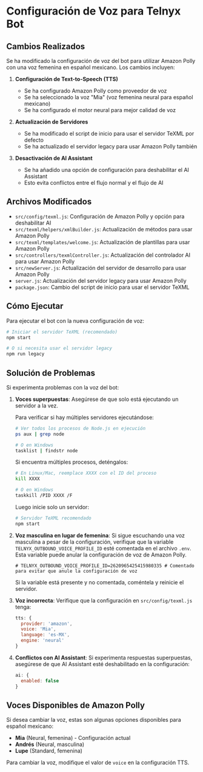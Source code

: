 # Configuración de Voz para Telnyx Bot

## Cambios Realizados

Se ha modificado la configuración de voz del bot para utilizar Amazon Polly con una voz femenina en español mexicano. Los cambios incluyen:

1. **Configuración de Text-to-Speech (TTS)**
   - Se ha configurado Amazon Polly como proveedor de voz
   - Se ha seleccionado la voz "Mia" (voz femenina neural para español mexicano)
   - Se ha configurado el motor neural para mejor calidad de voz

2. **Actualización de Servidores**
   - Se ha modificado el script de inicio para usar el servidor TeXML por defecto
   - Se ha actualizado el servidor legacy para usar Amazon Polly también

3. **Desactivación de AI Assistant**
   - Se ha añadido una opción de configuración para deshabilitar el AI Assistant
   - Esto evita conflictos entre el flujo normal y el flujo de AI

## Archivos Modificados

- `src/config/texml.js`: Configuración de Amazon Polly y opción para deshabilitar AI
- `src/texml/helpers/xmlBuilder.js`: Actualización de métodos para usar Amazon Polly
- `src/texml/templates/welcome.js`: Actualización de plantillas para usar Amazon Polly
- `src/controllers/texmlController.js`: Actualización del controlador AI para usar Amazon Polly
- `src/newServer.js`: Actualización del servidor de desarrollo para usar Amazon Polly
- `server.js`: Actualización del servidor legacy para usar Amazon Polly
- `package.json`: Cambio del script de inicio para usar el servidor TeXML

## Cómo Ejecutar

Para ejecutar el bot con la nueva configuración de voz:

```bash
# Iniciar el servidor TeXML (recomendado)
npm start

# O si necesita usar el servidor legacy
npm run legacy
```

## Solución de Problemas

Si experimenta problemas con la voz del bot:

1. **Voces superpuestas**: Asegúrese de que solo está ejecutando un servidor a la vez. 

   Para verificar si hay múltiples servidores ejecutándose:
   ```bash
   # Ver todos los procesos de Node.js en ejecución
   ps aux | grep node
   
   # O en Windows
   tasklist | findstr node
   ```
   
   Si encuentra múltiples procesos, deténgalos:
   ```bash
   # En Linux/Mac, reemplace XXXX con el ID del proceso
   kill XXXX
   
   # O en Windows
   taskkill /PID XXXX /F
   ```
   
   Luego inicie solo un servidor:
   ```bash
   # Servidor TeXML recomendado
   npm start
   ```

2. **Voz masculina en lugar de femenina**: Si sigue escuchando una voz masculina a pesar de la configuración, verifique que la variable `TELNYX_OUTBOUND_VOICE_PROFILE_ID` esté comentada en el archivo `.env`. Esta variable puede anular la configuración de voz de Amazon Polly.

   ```
   # TELNYX_OUTBOUND_VOICE_PROFILE_ID=2620965425415980335 # Comentado para evitar que anule la configuración de voz
   ```

   Si la variable está presente y no comentada, coméntela y reinicie el servidor.

2. **Voz incorrecta**: Verifique que la configuración en `src/config/texml.js` tenga:
   ```javascript
   tts: {
     provider: 'amazon',
     voice: 'Mia',
     language: 'es-MX',
     engine: 'neural'
   }
   ```

3. **Conflictos con AI Assistant**: Si experimenta respuestas superpuestas, asegúrese de que AI Assistant esté deshabilitado en la configuración:
   ```javascript
   ai: {
     enabled: false
   }
   ```

## Voces Disponibles de Amazon Polly

Si desea cambiar la voz, estas son algunas opciones disponibles para español mexicano:

- **Mia** (Neural, femenina) - Configuración actual
- **Andrés** (Neural, masculina)
- **Lupe** (Standard, femenina)

Para cambiar la voz, modifique el valor de `voice` en la configuración TTS.
